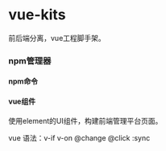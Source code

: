 # vue-kits
前后端分离，vue工程脚手架。

### npm管理器

#### npm命令

#### vue组件

使用element的UI组件，构建前端管理平台页面。

vue 语法：v-if v-on @change @click :sync
